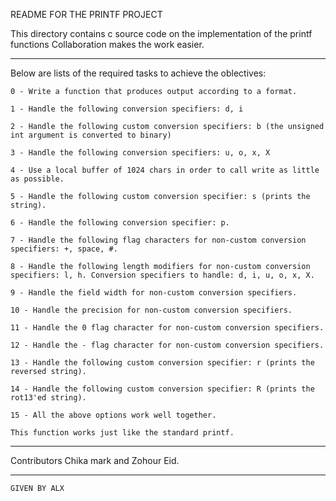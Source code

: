 README FOR THE PRINTF PROJECT

This directory contains c source code on the implementation of the printf functions
Collaboration makes the work easier.

______________________________________________________________________________________________________________________________________________________________________

Below are lists of the required tasks to achieve the oblectives:
~~~
0 - Write a function that produces output according to a format.

1 - Handle the following conversion specifiers: d, i

2 - Handle the following custom conversion specifiers: b (the unsigned int argument is converted to binary)

3 - Handle the following conversion specifiers: u, o, x, X

4 - Use a local buffer of 1024 chars in order to call write as little as possible.

5 - Handle the following custom conversion specifier: s (prints the string).

6 - Handle the following conversion specifier: p.

7 - Handle the following flag characters for non-custom conversion specifiers: +, space, #.

8 - Handle the following length modifiers for non-custom conversion specifiers: l, h. Conversion specifiers to handle: d, i, u, o, x, X.

9 - Handle the field width for non-custom conversion specifiers.

10 - Handle the precision for non-custom conversion specifiers.

11 - Handle the 0 flag character for non-custom conversion specifiers.

12 - Handle the - flag character for non-custom conversion specifiers.

13 - Handle the following custom conversion specifier: r (prints the reversed string).

14 - Handle the following custom conversion specifier: R (prints the rot13'ed string).

15 - All the above options work well together.

This function works just like the standard printf.
~~~
______________________________________________________________________________________________________________________________________________________________________


Contributors
Chika mark and  Zohour Eid.
______________________________________________________________________________________________________________________________________________________________________
~~~
GIVEN BY ALX
~~~
